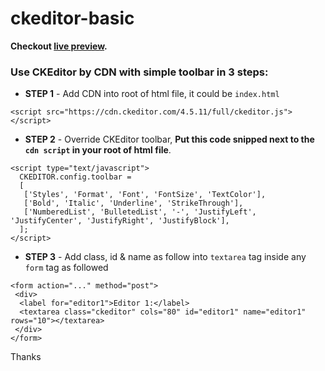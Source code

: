 # ckeditor-basic
__Checkout [live preview](https://thesefat.github.io/ckeditor-basic/).__ <br> 
### Use CKEditor by CDN with simple toolbar in 3 steps:

- __STEP 1__ - Add CDN into root of html file, it could be `index.html`
```
<script src="https://cdn.ckeditor.com/4.5.11/full/ckeditor.js"></script>
```

- __STEP 2__ - Override CKEditor toolbar, __Put this code snipped next to the `cdn script` in your root of html file__.

```
<script type="text/javascript">
  CKEDITOR.config.toolbar =
  [
   ['Styles', 'Format', 'Font', 'FontSize', 'TextColor'],
   ['Bold', 'Italic', 'Underline', 'StrikeThrough'],
   ['NumberedList', 'BulletedList', '-', 'JustifyLeft', 'JustifyCenter', 'JustifyRight', 'JustifyBlock'],
  ];
</script>      
```

- __STEP 3__ - Add class, id & name as follow into `textarea` tag inside any `form` tag as followed

```
<form action="..." method="post">
 <div>
  <label for="editor1">Editor 1:</label>
  <textarea class="ckeditor" cols="80" id="editor1" name="editor1" rows="10"></textarea>
 </div>
</form>
```


Thanks

